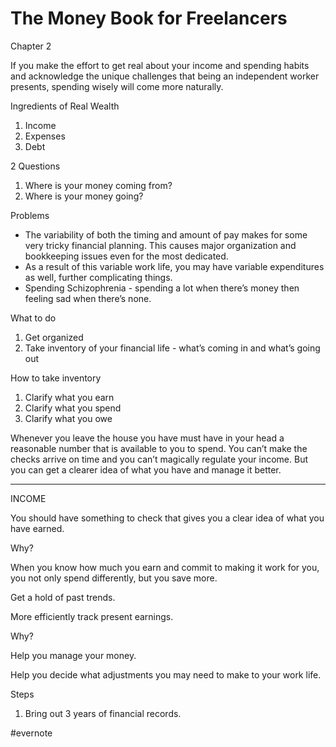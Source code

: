 # The Money Book for Freelancers

Chapter 2

If you make the effort to get real about your income and spending habits and acknowledge the unique challenges that being an independent worker presents, spending wisely will come more naturally.

Ingredients of Real Wealth

1. Income
2. Expenses
3. Debt

2 Questions

1. Where is your money coming from?
2. Where is your money going?

Problems

- The variability of both the timing and amount of pay makes for some very tricky financial planning. This causes major organization and bookkeeping issues even for the most dedicated.
- As a result of this variable work life, you may have variable expenditures as well, further complicating things.
- Spending Schizophrenia - spending a lot when there’s money then feeling sad when there’s none.

What to do

1. Get organized
2. Take inventory of your financial life - what’s coming in and what’s going out

How to take inventory

1. Clarify what you earn
2. Clarify what you spend
3. Clarify what you owe

Whenever you leave the house you have must have in your head a reasonable number that is available to you to spend. You can’t make the checks arrive on time and you can’t magically regulate your income. But you can get a clearer idea of what you have and manage it better.

---

INCOME

You should have something to check that gives you a clear idea of what you have earned.

Why?

When you know how much you earn and commit to making it work for you, you not only spend differently, but you save more.

Get a hold of past trends.

More efficiently track present earnings.

Why?

Help you manage your money.

Help you decide what adjustments you may need to make to your work life.

Steps

1. Bring out 3 years of financial records.

\#evernote

